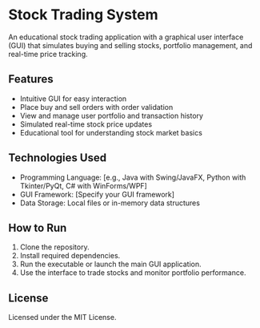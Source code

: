 # Stock Trading System

An educational stock trading application with a graphical user interface (GUI) that simulates buying and selling stocks, portfolio management, and real-time price tracking.

## Features

- Intuitive GUI for easy interaction
- Place buy and sell orders with order validation
- View and manage user portfolio and transaction history
- Simulated real-time stock price updates
- Educational tool for understanding stock market basics

## Technologies Used

- Programming Language: [e.g., Java with Swing/JavaFX, Python with Tkinter/PyQt, C# with WinForms/WPF]
- GUI Framework: [Specify your GUI framework]
- Data Storage: Local files or in-memory data structures

## How to Run

1. Clone the repository.
2. Install required dependencies.
3. Run the executable or launch the main GUI application.
4. Use the interface to trade stocks and monitor portfolio performance.

## License

Licensed under the MIT License.
